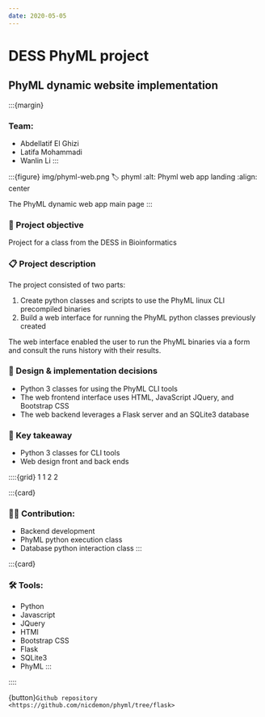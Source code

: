 ```yaml
---
date: 2020-05-05
---
```


# DESS PhyML project

## PhyML dynamic website implementation

:::{margin}
### Team:
* Abdellatif El Ghizi
* Latifa Mohammadi
* Wanlin Li
:::

:::{figure} img/phyml-web.png
:label: phyml
:alt: Phyml web app landing
:align: center

The PhyML dynamic web app main page
:::

### 🎯 Project objective
Project for a class from the DESS in Bioinformatics

### 📋 Project description
The project consisted of two parts:
1. Create python classes and scripts to use the PhyML linux CLI precompiled binaries
2. Build a web interface for running the PhyML python classes previously created

The web interface enabled the user to run the PhyML binaries via a form and consult the runs history with their results.

### 🎨 Design & implementation decisions
* Python 3 classes for using the PhyML CLI tools
* The web frontend interface uses HTML, JavaScript JQuery, and Bootstrap CSS
* The web backend leverages a Flask server and an SQLite3 database

### 🧾 Key takeaway
* Python 3 classes for CLI tools
* Web design front and back ends

::::{grid} 1 1 2 2

:::{card}

### 👨‍💻 Contribution:
* Backend development
* PhyML python execution class
* Database python interaction class
:::

:::{card}

### 🛠 Tools:
* Python
* Javascript
* JQuery
* HTMl
* Bootstrap CSS
* Flask
* SQLite3
* PhyML
:::

::::

{button}`Github repository <https://github.com/nicdemon/phyml/tree/flask>`